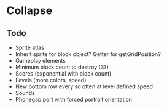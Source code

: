 Collapse
======

Todo
----
 - Sprite atlas
 - Inherit sprite for block object? Getter for getGridPosition?
 - Gameplay elements
  - Minimum block count to destroy (3?)
  - Scores (exponential with block count)
  - Levels (more colors, speed)
  - New bottom row every so often at level defined speed
  - Sounds
 - Phonegap port with forced portrait orientation